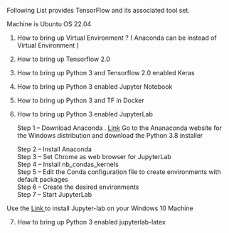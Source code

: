 

Following List provides TensorFlow and its associated tool set. 

Machine is Ubuntu OS 22.04

1. How to bring up Virtual Environment ? ( Anaconda can be instead of Virtual Environment  ) 
2. How to bring up Tensorflow 2.0 
3. How to bring up Python 3 and Tensorflow 2.0  enabled Keras 
4. How to bring up Python 3 enabled Jupyter Notebook
5. How to bring up Python 3  and TF in Docker 
6. How to bring up Python 3 enabled  JupyterLab 
  
      Step 1 – Download Anaconda . [Link](https://www.anaconda.com/products/distribution#Downloads) 
         Go to the Ananaconda website for the Windows distribution and download the Python 3.8 installer
         
      Step 2 – Install Anaconda  <br>
      Step 3 – Set Chrome as web browser for JupyterLab  <br>
      Step 4 – Install nb_condas_kernels  <br>
      Step 5 – Edit the Conda configuration file to create environments with default packages  <br>
      Step 6 – Create the desired environments  <br>
      Step 7 – Start JupyterLab  <br>

  Use the [Link   ](https://mycartablog.com/2019/07/09/from-zero-to-jupyterlab-pro-on-windows-10/)  to install Jupyter-lab on your Windows 10 Machine
  
 7. How to bring up Python 3 enabled jupyterlab-latex
 
